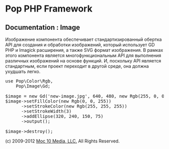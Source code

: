 Pop PHP Framework
=================

Documentation : Image
---------------------

Изображение компонента обеспечивает стандартизированный обертка API для создания и обработки изображений, который использует GD PHP и Imagick расширения, а также SVG формат изображения. В рамках этого компонента является многофункциональным API для выполнения различных изображений на основе функций. И, поскольку API является стандартным, если проект переходит в другой среде, она должна ухудшать легко.


<pre>
use Pop\Color\Rgb,
    Pop\Image\Gd;

$image = new Gd('new-image.jpg', 640, 480, new Rgb(255, 0, 0));
$image->setFillColor(new Rgb(0, 0, 255))
      ->setStrokeColor(new Rgb(255, 255, 255))
      ->setStrokeWidth(3)
      ->addEllipse(320, 240, 150, 75)
      ->output();

$image->destroy();
</pre>

(c) 2009-2012 [Moc 10 Media, LLC.](http://www.moc10media.com) All Rights Reserved.
